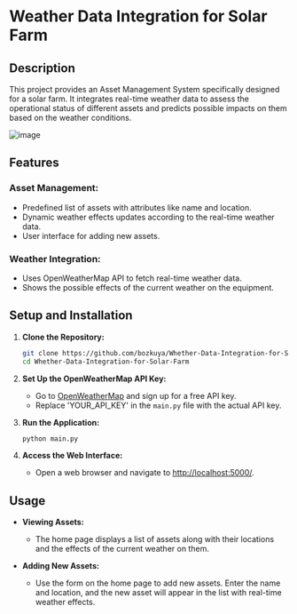 # Weather Data Integration for Solar Farm

## Description

This project provides an Asset Management System specifically designed for a solar farm. It integrates real-time weather data to assess the operational status of different assets and predicts possible impacts on them based on the weather conditions.

![image](https://github.com/bozkuya/Whether-Data-Integration-for-Solar-Farm/assets/129911627/700a8f18-a72c-4167-a0e6-1d928e4083cd)


## Features

### Asset Management:
- Predefined list of assets with attributes like name and location.
- Dynamic weather effects updates according to the real-time weather data.
- User interface for adding new assets.

### Weather Integration:
- Uses OpenWeatherMap API to fetch real-time weather data.
- Shows the possible effects of the current weather on the equipment.

## Setup and Installation

1. **Clone the Repository:**
    ```sh
    git clone https://github.com/bozkuya/Whether-Data-Integration-for-Solar-Farm.git
    cd Whether-Data-Integration-for-Solar-Farm
    ```


2. **Set Up the OpenWeatherMap API Key:**
    - Go to [OpenWeatherMap](https://home.openweathermap.org/users/sign_up) and sign up for a free API key.
    - Replace 'YOUR_API_KEY' in the `main.py` file with the actual API key.

3. **Run the Application:**
    ```sh
    python main.py
    ```

5. **Access the Web Interface:**
    - Open a web browser and navigate to [http://localhost:5000/](http://localhost:5000/).

## Usage

- **Viewing Assets:**
    - The home page displays a list of assets along with their locations and the effects of the current weather on them.

- **Adding New Assets:**
    - Use the form on the home page to add new assets. Enter the name and location, and the new asset will appear in the list with real-time weather effects.
